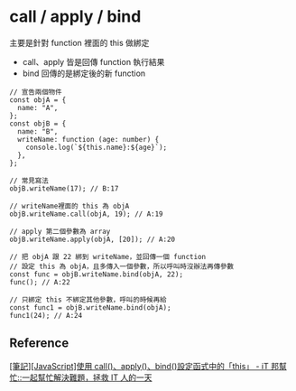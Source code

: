 # call / apply / bind

主要是針對 function 裡面的 this 做綁定

- call、apply 皆是回傳 function 執行結果
- bind 回傳的是綁定後的新 function

```tsx
// 宣告兩個物件
const objA = {
  name: "A",
};
const objB = {
  name: "B",
  writeName: function (age: number) {
    console.log(`${this.name}:${age}`);
  },
};

// 常見寫法
objB.writeName(17); // B:17

// writeName裡面的 this 為 objA
objB.writeName.call(objA, 19); // A:19

// apply 第二個參數為 array
objB.writeName.apply(objA, [20]); // A:20

// 把 objA 跟 22 綁到 writeName，並回傳一個 function
// 設定 this 為 objA，且多傳入一個參數，所以呼叫時沒辦法再傳參數
const func = objB.writeName.bind(objA, 22);
func(); // A:22

// 只綁定 this 不綁定其他參數，呼叫的時候再給
const func1 = objB.writeName.bind(objA);
func1(24); // A:24
```

## Reference

[[筆記][JavaScript]使用 call()、apply()、bind()設定函式中的「this」 - iT 邦幫忙::一起幫忙解決難題，拯救 IT 人的一天](https://ithelp.ithome.com.tw/articles/10198035)
